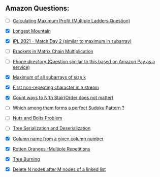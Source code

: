 ## Amazon Questions:

- [ ] [Calculating Maximum Profit (Multiple Ladders Question)](https://practice.geeksforgeeks.org/problems/maximum-profit4657/1)

- [x] [Longest Mountain ](https://leetcode.com/problems/longest-mountain-in-array/)

- [x] [IPL 2021 - Match Day 2 (similar to maximum in subarray)](https://practice.geeksforgeeks.org/problems/deee0e8cf9910e7219f663c18d6d640ea0b87f87/1/)

- [ ] [Brackets in Matrix Chain Multiplication](https://practice.geeksforgeeks.org/problems/brackets-in-matrix-chain-multiplication1024/1/) 

- [ ] [Phone directory (Question similar to this based on Amazon Pay as a service)](https://practice.geeksforgeeks.org/problems/phone-directory4628/1/)

- [x] [Maximum of all subarrays of size k](https://practice.geeksforgeeks.org/problems/maximum-of-all-subarrays-of-size-k3101/1)

- [x] [First non-repeating character in a stream](https://practice.geeksforgeeks.org/problems/first-non-repeating-character-in-a-stream1216/1)

- [x] [Count ways to N'th Stair(Order does not matter)](https://practice.geeksforgeeks.org/problems/count-ways-to-nth-stairorder-does-not-matter1322/1/)

- [ ] [Which among them forms a perfect Sudoku Pattern ?](https://practice.geeksforgeeks.org/problems/is-sudoku-valid4820/1/)

- [ ] [Nuts and Bolts Problem](https://practice.geeksforgeeks.org/problems/nuts-and-bolts-problem0431/1)

- [ ] [Tree Serialization and Deserialization](https://practice.geeksforgeeks.org/problems/serialize-and-deserialize-a-binary-tree/1)

- [x] [Column name from a given column number](https://practice.geeksforgeeks.org/problems/column-name-from-a-given-column-number4244/1/)

- [x] [Rotten Oranges -Multiple Repetitions](https://leetcode.com/problems/rotting-oranges/)

- [x] [Tree Burning ](https://practice.geeksforgeeks.org/problems/burning-tree/1/)

- [X] [Delete N nodes after M nodes of a linked list ](https://practice.geeksforgeeks.org/problems/delete-n-nodes-after-m-nodes-of-a-linked-list/1/)





